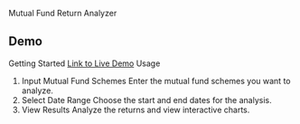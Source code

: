 Mutual Fund Return Analyzer
## Demo
Getting Started [Link to Live Demo](https://jayjha77.github.io/mutual-fund-return-analyzer/)
Usage
1. Input Mutual Fund Schemes
Enter the mutual fund schemes you want to analyze.
2. Select Date Range
Choose the start and end dates for the analysis.
3. View Results
Analyze the returns and view interactive charts.
